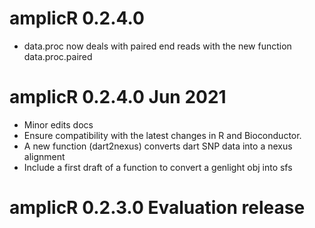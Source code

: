 #  amplicR 0.2.4.0
* data.proc now deals with paired end reads with the new function data.proc.paired

# amplicR 0.2.4.0 Jun 2021
* Minor edits docs 
* Ensure compatibility with the latest changes in R and Bioconductor.
* A new function (dart2nexus) converts dart SNP data into a nexus alignment
* Include a first draft of a function to convert a genlight obj into sfs  


# amplicR 0.2.3.0 Evaluation release
